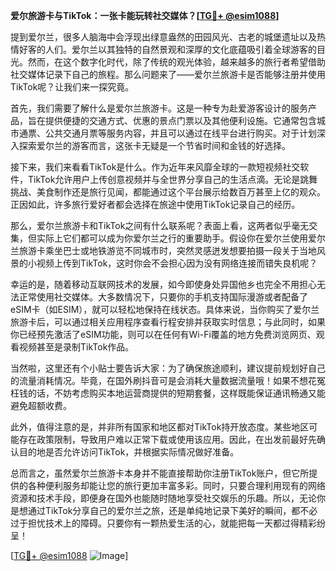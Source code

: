 **爱尔旅游卡与TikTok：一张卡能玩转社交媒体？[[TG💪+ @esim1088](https://t.me/s/esim1088)]**

提到爱尔兰，很多人脑海中会浮现出绿意盎然的田园风光、古老的城堡遗址以及热情好客的人们。爱尔兰以其独特的自然景观和深厚的文化底蕴吸引着全球游客的目光。然而，在这个数字化时代，除了传统的观光体验，越来越多的旅行者希望借助社交媒体记录下自己的旅程。那么问题来了——爱尔兰旅游卡是否能够注册并使用TikTok呢？让我们来一探究竟。

首先，我们需要了解什么是爱尔兰旅游卡。这是一种专为赴爱游客设计的服务产品，旨在提供便捷的交通方式、优惠的景点门票以及其他便利设施。它通常包含城市通票、公共交通月票等服务内容，并且可以通过在线平台进行购买。对于计划深入探索爱尔兰的游客而言，这张卡无疑是一个节省时间和金钱的好选择。

接下来，我们来看看TikTok是什么。作为近年来风靡全球的一款短视频社交软件，TikTok允许用户上传创意视频并与全世界分享自己的生活点滴。无论是跳舞挑战、美食制作还是旅行见闻，都能通过这个平台展示给数百万甚至上亿的观众。正因如此，许多旅行爱好者都会选择在旅途中使用TikTok记录自己的经历。

那么，爱尔兰旅游卡和TikTok之间有什么联系呢？表面上看，这两者似乎毫无交集，但实际上它们都可以成为你爱尔兰之行的重要助手。假设你在爱尔兰使用爱尔兰旅游卡乘坐巴士或地铁游览不同城市时，突然灵感迸发想要拍摄一段关于当地风景的小视频上传到TikTok，这时你会不会担心因为没有网络连接而错失良机呢？

幸运的是，随着移动互联网技术的发展，如今即使身处异国他乡也完全不用担心无法正常使用社交媒体。大多数情况下，只要你的手机支持国际漫游或者配备了eSIM卡（如ESIM），就可以轻松地保持在线状态。具体来说，当你购买了爱尔兰旅游卡后，可以通过相关应用程序查看行程安排并获取实时信息；与此同时，如果你已经预先激活了eSIM功能，则可以在任何有Wi-Fi覆盖的地方免费浏览网页、观看视频甚至是录制TikTok作品。

当然啦，这里还有个小贴士要告诉大家：为了确保旅途顺利，建议提前规划好自己的流量消耗情况。毕竟，在国外刷抖音可是会消耗大量数据流量哦！如果不想花冤枉钱的话，不妨考虑购买本地运营商提供的短期套餐，这样既能保证通讯畅通又能避免超额收费。

此外，值得注意的是，并非所有国家和地区都对TikTok持开放态度。某些地区可能存在政策限制，导致用户难以正常下载或使用该应用。因此，在出发前最好先确认目的地是否允许访问TikTok，并根据实际情况做好准备。

总而言之，虽然爱尔兰旅游卡本身并不能直接帮助你注册TikTok账户，但它所提供的各种便利服务却能让您的旅行更加丰富多彩。同时，只要合理利用现有的网络资源和技术手段，即便身在国外也能随时随地享受社交娱乐的乐趣。所以，无论你是想通过TikTok分享自己的爱尔兰之旅，还是单纯地记录下美好的瞬间，都不必过于担忧技术上的障碍。只要你有一颗热爱生活的心，就能把每一天都过得精彩纷呈！

[[TG💪+ @esim1088](https://t.me/s/esim1088) ![Image](https://i.postimg.cc/4NQfJmqS/Snipaste-2025-05-13-00-14-12.png)]